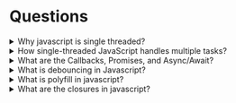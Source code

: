 # Questions

<details>
  <summary>Why javascript is single threaded?</summary>
   JavaScript is designed as a single-threaded language primarily for simplicity and to avoid the complexities associated with multithreading in a browser environment.

Here are the key reasons:

- **Original Purpose and Simplicity**: When JavaScript was initially created, its primary role was to add interactivity to web pages within a single browser window. For this purpose, a single-threaded model was sufficient and significantly simpler to implement and reason about compared to managing multiple threads, synchronization, and potential race conditions.
- **Avoiding Concurrency Issues**: Multithreaded environments introduce challenges like race conditions and deadlocks when multiple threads try to access and modify shared resources simultaneously. By being single-threaded, JavaScript inherently avoids these complex concurrency issues, making it easier for developers to write predictable code without needing to implement explicit locking mechanisms or complex synchronization patterns for most operations.
- **The Event Loop and Asynchronous Operations**: While JavaScript is single-threaded, it achieves non-blocking I/O and the appearance of concurrency through the Event Loop. The JavaScript engine (like V8 in Chrome) offloads time-consuming tasks (like network requests, timers, or DOM manipulations) to Web APIs (in browsers) or the Node.js C++ API. When these asynchronous tasks complete, their callbacks are placed in a queue, and the Event Loop pushes them onto the call stack for execution only when the main thread is idle. This allows the single thread to remain responsive and handle other tasks while waiting for long-running operations to finish.
- **Browser Environment Constraints**: In a browser, directly manipulating the Document Object Model (DOM) from multiple threads simultaneously could lead to inconsistencies and complex synchronization problems. A single-threaded model simplifies DOM manipulation and ensures a consistent state.

While JavaScript is single-threaded in its core execution model, modern JavaScript environments (like browsers and Node.js) offer mechanisms like Web Workers (in browsers) or Worker Threads (in Node.js) to enable true parallel execution for computationally intensive tasks by creating separate, isolated execution environments, thereby overcoming the limitations of the single-threaded nature for specific use cases.

</details>

<details>
  <summary>How single-threaded JavaScript handles multiple tasks?</summary>
  Despite its single-threaded nature, JavaScript is not inefficient. It achieves high-performance concurrency for non-blocking tasks, like fetching data from an API or responding to a user click, through a sophisticated system that includes the event loop, callback queues, and Web APIs.
  
  Here is a step-by-step breakdown of how this process works:
  - **The Call Stack**: All synchronous code is executed here, one function at a time in a Last-In, First-Out (LIFO) order. When a function finishes, it is "popped" off the stack.
  - **Offloading to Web APIs**: When the JavaScript engine encounters an asynchronous operation—such as setTimeout(), fetch(), or a DOM event listener—it does not wait for it to complete. Instead, it offloads the operation to a Web API (or C++ API in Node.js) to run in the background.
  - **The Callback Queue**: Once the Web API finishes its task, it places the callback function (the code to be run next) into a queue. There are separate queues for different types of tasks, including higher-priority "microtasks" (like Promises) and lower-priority "macrotasks" (like timers).
  - **The Event Loop**: This constantly-running process checks if the call stack is empty. If it is, the event loop takes the first item from the queue and pushes it onto the call stack for execution. 
  
  This mechanism ensures that computationally intensive background tasks do not block the main thread, keeping the application responsive.
  
  e.g.
  ```javascript
  console.log("Start");

setTimeout(() => {
console.log("This is asynchronous.");
}, 2000);

console.log("End");

```
**Output:**
```

Start
End
This is asynchronous.

````

**In this example:**

- The first console.log("Start") is executed and removed from the stack.
- The setTimeout() function is encountered and placed in the call stack. It sets the callback function to await in the Web API (which handles the asynchronous operation), then the setTimeout() function is popped off the stack.
- The third console.log("End") is pushed onto the stack and executed, and then it's popped off.
- After 2 seconds, the callback function passed to setTimeout() is moved to the Callback Queue (or Event Queue), where it waits for the call stack to be empty.
- The Event Loop checks if the call stack is empty. Once it is, the callback function is pushed to the call stack, executed, and printed as "This is asynchronous".
</details>
<details>
<summary>What are the Callbacks, Promises, and Async/Await?</summary>
JavaScript uses `callbacks`, `promises`, and `async/await` to manage asynchronous operations efficiently without blocking the execution of other tasks.

- **Callbacks:** These are functions passed as arguments to other functions that execute once the asynchronous operation is complete. The event loop manages when to call the callback.
- **Promises:** A promise represents the result of an asynchronous operation. It allows chaining of .then() methods to handle the result once it’s available, providing a more structured and readable way to manage asynchronous code.
```javascript
fetch('https://jsonplaceholder.typicode.com/posts')
  .then(response => response.json())
  .then(data => console.log(data))
  .catch(error => console.log(error));
````

- **Async/Await:** Async/await is syntactic sugar over promises, making asynchronous code look more like synchronous code. It enables asynchronous code to be written in a more readable and sequential manner without blocking the main thread.

```javascript
async function fetchData() {
  try {
    let response = await fetch("https://jsonplaceholder.typicode.com/posts");
    let data = await response.json();
    console.log(data);
  } catch (error) {
    console.log(error);
  }
}
```

</details>
<details>
  <summary>What is debouncing in Javascript?</summary>

  This might not be asked directly like this, but may be in the form of `How you can avoid multiple calls with type ahead search?`. 
    Debouncing in JavaScript is a technique used to control the rate at which a function is executed, particularly when it's tied to events that can fire rapidly,    such as user input (typing, clicking), window resizing, or scrolling. The core idea is to delay the execution of a function until a certain amount of time has      passed since its last invocation. If the event triggers again within that delay period, the timer is reset, effectively preventing the function from being called   until a period of inactivity.
  How it works:
  - **Timer Management:** A setTimeout is used to schedule the function execution after a specified delay.
  - **Resetting the Timer:** Each time the debounced function is called (i.e., the event fires), any previously set setTimeout is cleared using clearTimeout, and a new timer is initiated.
  - **Execution on Inactivity:** The function is only actually executed if the specified delay elapses without any further invocations of the debounced function.

  ```javascript
  function debounce(func, delay) {
    let timeoutId; // This will store the ID of the timeout
  
    return function(...args) {
      // Clear any existing timeout to reset the timer
      clearTimeout(timeoutId);
  
      // Set a new timeout
      timeoutId = setTimeout(() => {
        // Execute the original function after the delay
        func.apply(this, args);
      }, delay);
    };
  }
  
  // Example usage:
  function handleSearchInput(query) {
    console.log("Searching for:", query);
    // In a real application, this might trigger an API call
  }
  
  const debouncedSearch = debounce(handleSearchInput, 500); // Debounce with a 500ms delay
  
  // Attach to an input field's 'input' event
  document.getElementById('myInput').addEventListener('input', (event) => {
    debouncedSearch(event.target.value);
  });
```

**Why use debouncing?**
- **Performance Optimization:** Prevents excessive function calls, especially for resource-intensive operations like API requests or DOM manipulations, improving application responsiveness.
- **Preventing Unwanted Behavior:** Ensures actions are taken only when a user has "finished" an interaction (e.g., stops typing before a search is performed).
- **Resource Management:** Reduces unnecessary processing and network requests, leading to more efficient use of system resources.

</details>
<details>
  <summary>What is polyfill in javascript?</summary>
  A polyfill in JavaScript is a piece of code that provides modern functionality to older browsers or environments that do not natively support it. Essentially,     it "fills in" the gaps in browser compatibility by implementing a missing feature using existing JavaScript capabilities.

  **Here's how it works:**
  - **Detection:** A polyfill first checks if a specific feature or API is available in the current browser environment.
  - **Implementation:** If the feature is missing, the polyfill provides a custom implementation of that feature, mimicking its behavior as closely as possible using the JavaScript features that are supported in that older environment.

  **Why are polyfills necessary?**
  Different web browsers and their versions have varying levels of support for JavaScript features and APIs. Newer features introduced in ECMAScript standards (like ES6, ES7, etc.) might not be natively supported in older browsers (e.g., Internet Explorer 11). Polyfills allow developers to use these modern features in their code while ensuring that the application still functions correctly in older environments, thus improving cross-browser compatibility and reducing development time.

  Consider the `Array.prototype.includes()` method, which was added in ECMAScript 2016. Older browsers like Internet Explorer 11 do not support it. A polyfill for `Array.prototype.includes()` would check if the method exists and, if not, provide a custom implementation using a loop and `indexOf()` to achieve the same functionality.

  ```Javascript
  if (!Array.prototype.includes) {
    Array.prototype.includes = function(searchElement, fromIndex) {
      if (this == null) {
        throw new TypeError('"this" is null or not defined');
      }
  
      var o = Object(this);
      var len = o.length >>> 0;
  
      if (len === 0) {
        return false;
      }
  
      var n = fromIndex | 0;
      var k = Math.max(n >= 0 ? n : len - Math.abs(n), 0);
  
      while (k < len) {
        if (o[k] === searchElement) {
          return true;
        }
        k++;
      }
      return false;
    };
  }
  ```
</details>
<details>
  <summary>What are the closures in javascript?</summary>
  In JavaScript, a closure is the combination of a function and the lexical environment within which that function was declared. This means that an inner function, even after its outer function has finished executing, still retains access to the outer function's variables and parameters.
  
  **Here are the key aspects of closures:**
- **Lexical Scoping:** JavaScript uses lexical scoping, meaning that the scope of a variable is determined by its position within the source code. An inner function has access to variables declared in its own scope, its outer (enclosing) function's scope, and the global scope.
- **Remembering the Environment:** When an outer function returns an inner function, the inner function "remembers" the lexical environment in which it was created. This environment includes all the variables and parameters that were in scope at the time of the inner function's creation.
- **Persistence of Variables:** Even after the outer function has completed its execution and its execution context is removed from the call stack, the variables it declared remain accessible to the inner function (the closure) as long as a reference to that inner function exists. This allows the inner function to continue to access and manipulate those variables.

  ```Javascript
    function createCounter() {
    let count = 0; // 'count' is a variable in the outer scope
  
    function increment() { // 'increment' is the inner function (the closure)
      count++;
      console.log(count);
    }
  
    return increment; // Return the inner function
  }
  
  const myCounter = createCounter(); // 'createCounter' finishes executing, but 'count' persists
  myCounter(); // Output: 1
  myCounter(); // Output: 2
  ```
  In this example, `increment` is a closure. Even after `createCounter()` has returned, `myCounter` (which is a reference to `increment`) can still access and modify the count variable from `createCounter`'s scope. This demonstrates how closures allow for data encapsulation and maintaining state across function calls.
</details>
